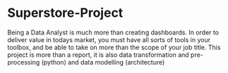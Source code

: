 # Superstore-Project
Being a Data Analyst is much more than creating dashboards. In order to deliver value in todays market, you must have all sorts of tools in your toolbox, and be able to take on more than the scope of your job title. This project is more than a report, it is also data transformation and pre-processing (python) and data modelling (architecture)
